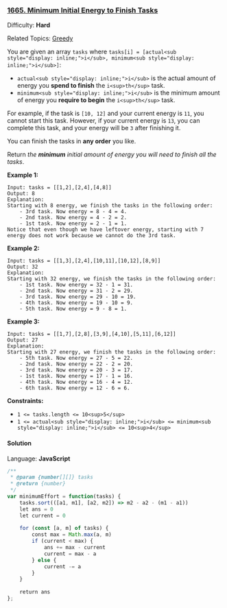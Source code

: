 ### [1665\. Minimum Initial Energy to Finish Tasks](https://leetcode.com/problems/minimum-initial-energy-to-finish-tasks/)

Difficulty: **Hard**  

Related Topics: [Greedy](https://leetcode.com/tag/greedy/)


You are given an array `tasks` where `tasks[i] = [actual<sub style="display: inline;">i</sub>, minimum<sub style="display: inline;">i</sub>]`:

*   `actual<sub style="display: inline;">i</sub>` is the actual amount of energy you **spend to finish** the `i<sup>th</sup>` task.
*   `minimum<sub style="display: inline;">i</sub>` is the minimum amount of energy you **require to begin** the `i<sup>th</sup>` task.

For example, if the task is `[10, 12]` and your current energy is `11`, you cannot start this task. However, if your current energy is `13`, you can complete this task, and your energy will be `3` after finishing it.

You can finish the tasks in **any order** you like.

Return _the **minimum** initial amount of energy you will need_ _to finish all the tasks_.

**Example 1:**

```
Input: tasks = [[1,2],[2,4],[4,8]]
Output: 8
Explanation:
Starting with 8 energy, we finish the tasks in the following order:
    - 3rd task. Now energy = 8 - 4 = 4.
    - 2nd task. Now energy = 4 - 2 = 2.
    - 1st task. Now energy = 2 - 1 = 1.
Notice that even though we have leftover energy, starting with 7 energy does not work because we cannot do the 3rd task.
```

**Example 2:**

```
Input: tasks = [[1,3],[2,4],[10,11],[10,12],[8,9]]
Output: 32
Explanation:
Starting with 32 energy, we finish the tasks in the following order:
    - 1st task. Now energy = 32 - 1 = 31.
    - 2nd task. Now energy = 31 - 2 = 29.
    - 3rd task. Now energy = 29 - 10 = 19.
    - 4th task. Now energy = 19 - 10 = 9.
    - 5th task. Now energy = 9 - 8 = 1.
```

**Example 3:**

```
Input: tasks = [[1,7],[2,8],[3,9],[4,10],[5,11],[6,12]]
Output: 27
Explanation:
Starting with 27 energy, we finish the tasks in the following order:
    - 5th task. Now energy = 27 - 5 = 22.
    - 2nd task. Now energy = 22 - 2 = 20.
    - 3rd task. Now energy = 20 - 3 = 17.
    - 1st task. Now energy = 17 - 1 = 16.
    - 4th task. Now energy = 16 - 4 = 12.
    - 6th task. Now energy = 12 - 6 = 6.
```

**Constraints:**

*   `1 <= tasks.length <= 10<sup>5</sup>`
*   `1 <= actual<sub style="display: inline;">​i</sub> <= minimum<sub style="display: inline;">i</sub> <= 10<sup>4</sup>`


#### Solution

Language: **JavaScript**

```javascript
/**
 * @param {number[][]} tasks
 * @return {number}
 */
var minimumEffort = function(tasks) {
    tasks.sort(([a1, m1], [a2, m2]) => m2 - a2 - (m1 - a1))
    let ans = 0
    let current = 0
    
    for (const [a, m] of tasks) {
        const max = Math.max(a, m)
        if (current < max) {
            ans += max - current
            current = max - a
        } else {
            current -= a
        }
    }
    
    return ans
};
```
